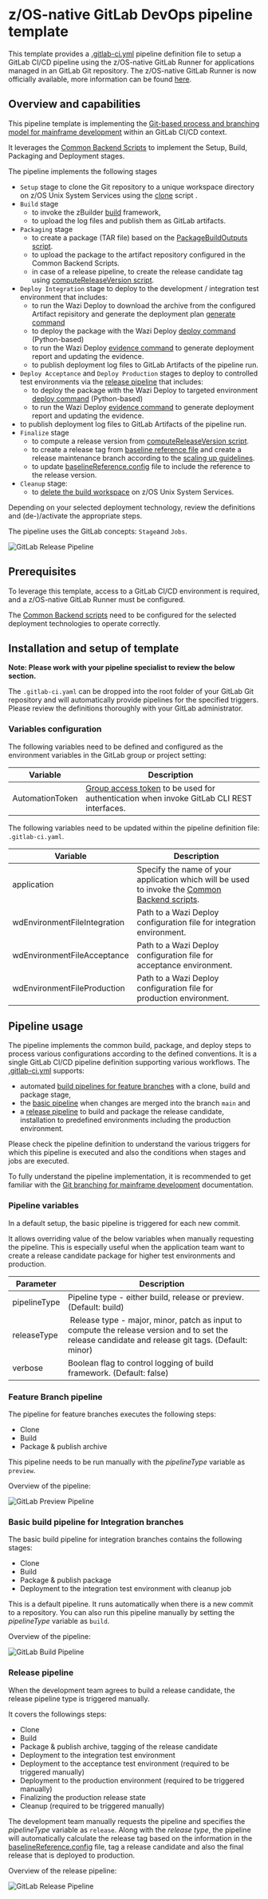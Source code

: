 # z/OS-native GitLab DevOps pipeline template
This template provides a [.gitlab-ci.yml](.gitlab-ci.yml) pipeline definition file to setup a GitLab CI/CD pipeline using the z/OS-native GitLab Runner for applications managed in an GitLab Git repository.
The z/OS-native GitLab Runner is now officially available, more information can be found [here](https://about.gitlab.com/blog/gitlab-ultimate-for-ibm-z-modern-devsecops-for-mainframes/).

## Overview and capabilities
This pipeline template is implementing the [Git-based process and branching model for mainframe development](https://ibm.github.io/z-devops-acceleration-program/docs/branching/git-branching-model-for-mainframe-dev/) within an GitLab CI/CD context.

It leverages the [Common Backend Scripts](https://github.com/IBM/dbb/blob/main/Templates/Common-Backend-Scripts/README.md) to implement the Setup, Build, Packaging and Deployment stages.

The pipeline implements the following stages
* `Setup` stage to clone the Git repository to a unique workspace directory on z/OS Unix System Services using the [clone](../Common-Backend-Scripts#clone-repository-with-gitclonesh) script .
* `Build` stage 
  * to invoke the zBuilder [build](../Common-Backend-Scripts/README.md#zbuildersh-for-dbb-zbuilder) framework,
  * to upload the log files and publish them as GitLab artifacts.
* `Packaging` stage
  * to create a package (TAR file) based on the [PackageBuildOutputs script](../Common-Backend-Scripts/README.md#packagebuildoutputssh).
  * to upload the package to the artifact repository configured in the Common Backend Scripts.
  * in case of a release pipeline, to create the release candidate tag using [computeReleaseVersion script](../Common-Backend-Scripts/README.md#computereleaseversionsh).
* `Deploy Integration` stage to deploy to the development / integration test environment that includes:
  * to run the Wazi Deploy to download the archive from the configured Artifact repisitory and generate the deployment plan [generate command](../Common-Backend-Scripts/README.md#wazideploy-generatesh)
  * to deploy the package with the Wazi Deploy [deploy command](../Common-Backend-Scripts/README.md#wazideploy-deploysh) (Python-based)
  * to run the Wazi Deploy [evidence command](../Common-Backend-Scripts/README.md#wazideploy-evidencesh) to generate deployment report and updating the evidence.
  * to publish deployment log files to GitLab Artifacts of the pipeline run.
* `Deploy Acceptance` and `Deploy Production` stages to deploy to controlled test environments via the [release pipeline](https://ibm.github.io/z-devops-acceleration-program/docs/branching-model-supporting-pipeline#the-release-pipeline-with-build-packaging-and-deploy-stages) that includes:
  * to deploy the package with the Wazi Deploy to targeted environment [deploy command](../Common-Backend-Scripts/README.md#wazideploy-deploysh) (Python-based)
  * to run the Wazi Deploy [evidence command](../Common-Backend-Scripts/README.md#wazideploy-evidencesh) to generate deployment report and updating the evidence.
* to publish deployment log files to GitLab Artifacts of the pipeline run.
* `Finalize` stage 
  * to compute a release version from [computeReleaseVersion script](../Common-Backend-Scripts/README.md#computereleaseversionsh).
  * to create a release tag from [baseline reference file](../Common-Backend-Scripts/samples/baselineReference.config) and create a release maintenance branch according to the [scaling up guidelines](https://ibm.github.io/z-devops-acceleration-program/docs/branching/git-branching-model-for-mainframe-dev/#scaling-up).
  * to update [baselineReference.config](../Common-Backend-Scripts/samples/baselineReference.config) file to include the reference to the release version.
* `Cleanup` stage:
  * to [delete the build workspace](../Common-Backend-Scripts/README.md#deleteworkspacesh) on z/OS Unix System Services.

Depending on your selected deployment technology, review the definitions and (de-)/activate the appropriate steps.

The pipeline uses the GitLab concepts: `Stage`and `Jobs`.

![GitLab Release Pipeline](images/gitlab-pipeline-release.png)

## Prerequisites

To leverage this template, access to a GitLab CI/CD environment is required, and a z/OS-native GitLab Runner must be configured.

The [Common Backend scripts](../Common-Backend-Scripts/) need to be configured for the selected deployment technologies to operate correctly.

## Installation and setup of template

**Note: Please work with your pipeline specialist to review the below section.**

The `.gitlab-ci.yaml` can be dropped into the root folder of your GitLab Git repository and will automatically provide pipelines for the specified triggers. Please review the definitions thoroughly with your GitLab administrator.

### Variables configuration
The following variables need to be defined and configured as the environment variables in the GitLab group or project setting:

Variable | Description
--- | ---
AutomationToken | [Group access token](https://docs.gitlab.com/ee/api/rest/#personalprojectgroup-access-tokens) to be used for authentication when invoke GitLab CLI REST interfaces.

The following variables need to be updated within the pipeline definition file: `.gitlab-ci.yaml`.

Variable | Description
--- | ---
application | Specify the name of your application which will be used to invoke the [Common Backend scripts](../Common-Backend-Scripts/).
wdEnvironmentFileIntegration | Path to a Wazi Deploy configuration file for integration environment.
wdEnvironmentFileAcceptance | Path to a Wazi Deploy configuration file for acceptance environment.
wdEnvironmentFileProduction | Path to a Wazi Deploy configuration file for production environment.

## Pipeline usage

The pipeline implements the common build, package, and deploy steps to process various configurations according to the defined conventions.
It is a single GitLab CI/CD pipeline definition supporting various workflows. The [.gitlab-ci.yml](.gitlab-ci.yml) supports: 

* automated [build pipelines for feature branches](https://ibm.github.io/z-devops-acceleration-program/docs/branching-model-supporting-pipeline#pipeline-build-of-feature-branches) with a clone, build and package stage,
* the [basic pipeline](https://ibm.github.io/z-devops-acceleration-program/docs/branching-model-supporting-pipeline#the-basic-build-pipeline-for-main-epic-and-release-branches) when changes are merged into the branch `main` and
* a [release pipeline](https://ibm.github.io/z-devops-acceleration-program/docs/branching-model-supporting-pipeline#the-release-pipeline-with-build-packaging-and-deploy-stages) to build and package the release candidate, installation to predefined environments including the production environment.

Please check the pipeline definition to understand the various triggers for which this pipeline is executed and also the conditions when stages and jobs are executed.

To fully understand the pipeline implementation, it is recommended to get familiar with the [Git branching for mainframe development](https://ibm.github.io/z-devops-acceleration-program/docs/branching/git-branching-model-for-mainframe-dev/#characteristics-of-trunk-based-development-with-feature-branches) documentation.

### Pipeline variables

In a default setup, the basic pipeline is triggered for each new commit.

It allows overriding value of the below variables when manually requesting the pipeline. This is especially useful when the application team want to create a release candidate package for higher test environments and production.

Parameter | Description
--- | ---
pipelineType     | Pipeline type - either build, release or preview. (Default: build)
releaseType      | Release type - major, minor, patch as input to compute the release version and to set the release candidate and release git tags. (Default: minor)
verbose          | Boolean flag to control logging of build framework. (Default: false)

### Feature Branch pipeline

The pipeline for feature branches executes the following steps:

* Clone
* Build
* Package & publish archive

This pipeline needs to be run manually with the *pipelineType* variable as `preview`.

Overview of the pipeline:  

![GitLab Preview Pipeline](images/gitlab-pipeline-preview.png)

### Basic build pipeline for Integration branches

The basic build pipeline for integration branches contains the following stages:
* Clone
* Build
* Package & publish package
* Deployment to the integration test environment with cleanup job

This is a default pipeline. It runs automatically when there is a new commit to a repository. You can also run this pipeline manually by setting the *pipelineType* variable as `build`.

Overview of the pipeline:

![GitLab Build Pipeline](images/gitlab-pipeline-basicBuild.png)

### Release pipeline

When the development team agrees to build a release candidate, the release pipeline type is triggered manually.

It covers the followings steps:
* Clone
* Build
* Package & publish archive, tagging of the release candidate
* Deployment to the integration test environment
* Deployment to the acceptance test environment (required to be triggered manually)
* Deployment to the production environment (required to be triggered manually)
* Finalizing the production release state
* Cleanup (required to be triggered manually)

The development team manually requests the pipeline and specifies the *pipelineType* variable as `release`. Along with the *release type*, the pipeline will automatically calculate the release tag based on the information in the [baselineReference.config](../Common-Backend-Scripts/samples/baselineReference.config) file, tag a release candidate and also the final release that is deployed to production.

Overview of the release pipeline:

![GitLab Release Pipeline](images/gitlab-pipeline-release.png)

